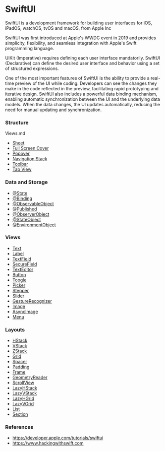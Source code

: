# SwiftUI

SwiftUI is a development framework for building user interfaces for iOS, iPadOS, watchOS, tvOS and macOS, from Apple Inc

SwiftUI was first introduced at Apple's WWDC event in 2019 and provides simplicity, flexibility, and seamless integration with Apple's Swift programming language.

UIKit (Imperative) requires defining each user interface mandatorily. SwiftUI (Declarative) can define the desired user interface and behavior using a set of structured expressions.

One of the most important features of SwiftUI is the ability to provide a real-time preview of the UI while coding. Developers can see the changes they make in the code reflected in the preview, facilitating rapid prototyping and iterative design. SwiftUI also includes a powerful data binding mechanism, enabling automatic synchronization between the UI and the underlying data models. When the data changes, the UI updates automatically, reducing the need for manual updating and synchronization.

### Structure
Views.md
- [Sheet](https://github.com/omercankoc/swift-development/blob/master/Sources/SwiftUI/Navigation.md#sheet)
- [Full Screen Cover](https://github.com/omercankoc/swift-development/blob/master/Sources/SwiftUI/Navigation.md#full-screen-cover)
- [Popover](https://github.com/omercankoc/swift-development/blob/master/Sources/SwiftUI//Navigation.md#popover)
- [Navigation Stack](https://github.com/omercankoc/swift-development/blob/master/Sources/SwiftUI//Navigation.md#navigation-stack)
- [Toolbar](https://github.com/omercankoc/swift-development/blob/master/Sources/SwiftUI/Navigation.md#toolbar)
- [Tab View](https://github.com/omercankoc/swift-development/blob/master/Sources/SwiftUI/Navigation.md#tab-view)

### Data and Storage
- [@State](https://github.com/omercankoc/swift-development/blob/master/Sources/SwiftUI/DataAndStorage.md#state)
- [@Binding](https://github.com/omercankoc/swift-development/blob/master/Sources/SwiftUI/DataAndStorage.md#binding)
- [@ObservableObject](https://github.com/omercankoc/swift-development/blob/master/Sources/SwiftUI/DataAndStorage.md#observableobject)
- [@Published](https://github.com/omercankoc/swift-development/blob/master/Sources/SwiftUI/DataAndStorage.md#published)
- [@ObserverObject](https://github.com/omercankoc/swift-development/blob/master/Sources/SwiftUI/DataAndStorage.md#observerobject)
- [@StateObject](https://github.com/omercankoc/swift-development/blob/master/Sources/SwiftUI/DataAndStorage.md#stateobject)
- [@EnvironmentObject](https://github.com/omercankoc/swift-development/blob/master/Sources/SwiftUI/DataAndStorage.md#environmentobject)

### Views
- [Text](https://github.com/omercankoc/swift-development/blob/master/Sources/SwiftUI/Views.md#text)
- [Label](https://github.com/omercankoc/swift-development/blob/master/Sources/SwiftUI/Views.md#label)
- [TextField](https://github.com/omercankoc/swift-development/blob/master/Sources/SwiftUI/Views.md#textfield)
- [SecureField](https://github.com/omercankoc/swift-development/blob/master/Sources/SwiftUI/Views.md#securefield)
- [TextEditor](https://github.com/omercankoc/swift-development/blob/master/Sources/SwiftUI/Views.md#texteditor)
- [Button](https://github.com/omercankoc/swift-development/blob/master/Sources/SwiftUI/Views.md#button)
- [Toogle](https://github.com/omercankoc/swift-development/blob/master/Sources/SwiftUI/Views.md#toggle)
- [Picker](https://github.com/omercankoc/swift-development/blob/master/Sources/SwiftUI/Views.md#picker)
- [Stepper](https://github.com/omercankoc/swift-development/blob/master/Sources/SwiftUI/Views.md#stepper)
- [Slider](https://github.com/omercankoc/swift-development/blob/master/Sources/SwiftUI/Views.md#slider)
- [GestureRecognizer](https://github.com/omercankoc/swift-development/blob/master/Sources/SwiftUI/Views.md#gesturerecognizer)
- [Image](https://github.com/omercankoc/swift-development/blob/master/Sources/SwiftUI/Views.md#image)
- [AsyncImage](https://github.com/omercankoc/swift-development/blob/master/Sources/SwiftUI/Views.md#asyncimage)
- [Menu](https://github.com/omercankoc/swift-development/blob/master/Sources/SwiftUI/Views.md#menu)

### Layouts
- [HStack](https://github.com/omercankoc/swift-development/blob/master/Sources/SwiftUI/Layouts.md#hstack)
- [VStack](https://github.com/omercankoc/swift-development/blob/master/Sources/SwiftUI/Layouts.md#vstack)
- [ZStack](https://github.com/omercankoc/swift-development/blob/master/Sources/SwiftUI/Layouts.md#zstack)
- [Grid](https://github.com/omercankoc/swift-development/blob/master/Sources/SwiftUI/Layouts.md#grid)
- [Spacer](https://github.com/omercankoc/swift-development/blob/master/Sources/SwiftUI/Layouts.md#spacer)
- [Padding](https://github.com/omercankoc/swift-development/blob/master/Sources/SwiftUI/Layouts.md#padding)
- [Frame](https://github.com/omercankoc/swift-development/blob/master/Sources/SwiftUI/Layouts.md#frame)
- [GeometryReader](https://github.com/omercankoc/swift-development/blob/master/Sources/SwiftUI/Layouts.md#geometryreader)
- [ScrollView](https://github.com/omercankoc/swift-development/blob/master/Sources/SwiftUI/Layouts.md#scrollview)
- [LazyHStack](https://github.com/omercankoc/swift-development/blob/master/Sources/SwiftUI/Layouts.md#lazyhstack)
- [LazyVStack](https://github.com/omercankoc/swift-development/blob/master/Sources/SwiftUI/Layouts.md#lazyvstack)
- [LazyHGrid](https://github.com/omercankoc/swift-development/blob/master/Sources/SwiftUI/Layouts.md#lazyhgrid)
- [LazyVGrid](https://github.com/omercankoc/swift-development/blob/master/Sources/SwiftUI/Layouts.md#lazyvgrid)
- [List](https://github.com/omercankoc/swift-development/blob/master/Sources/SwiftUI/Layouts.md#list)
- [Section](https://github.com/omercankoc/swift-development/blob/master/Sources/SwiftUI/Layouts.md#section)

### References
- https://developer.apple.com/tutorials/swiftui
- https://www.hackingwithswift.com
